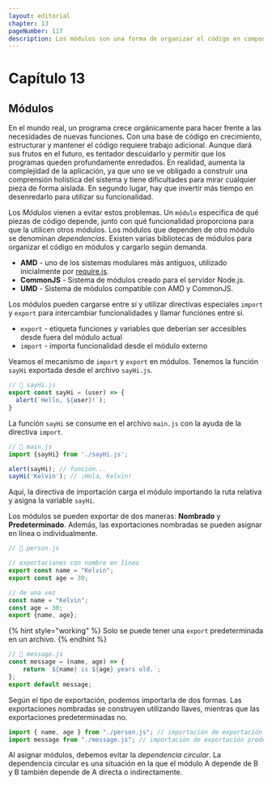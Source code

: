 ```yaml
---
layout: editorial
chapter: 13
pageNumber: 117
description: Los módulos son una forma de organizar el código en componentes separados, reutilizables y encapsulados. Los módulos permiten a los desarrolladores dividir bases de código grandes y complejas en partes más pequeñas y manejables, lo que facilita la comprensión, el mantenimiento y la colaboración en los proyectos.
---
```


# Capítulo 13

## Módulos

En el mundo real, un programa crece orgánicamente para hacer frente a las necesidades de nuevas funciones. Con una base de código en crecimiento, estructurar y mantener el código requiere trabajo adicional. Aunque dará sus frutos en el futuro, es tentador descuidarlo y permitir que los programas queden profundamente enredados. En realidad, aumenta la complejidad de la aplicación, ya que uno se ve obligado a construir una comprensión holística del sistema y tiene dificultades para mirar cualquier pieza de forma aislada. En segundo lugar, hay que invertir más tiempo en desenredarlo para utilizar su funcionalidad.

Los _Módulos_ vienen a evitar estos problemas. Un `módulo` especifica de qué piezas de código depende, junto con qué funcionalidad proporciona para que la utilicen otros módulos. Los módulos que dependen de otro módulo se denominan _dependencias_. Existen varias bibliotecas de módulos para organizar el código en módulos y cargarlo según demanda.

* **AMD** - uno de los sistemas modulares más antiguos, utilizado inicialmente por [require.js](https://requirejs.org/).
* **CommonJS** - Sistema de módulos creado para el servidor Node.js.
* **UMD** - Sistema de módulos compatible con AMD y CommonJS.

Los módulos pueden cargarse entre sí y utilizar directivas especiales `import` y `export` para intercambiar funcionalidades y llamar funciones entre sí.

* `export` - etiqueta funciones y variables que deberían ser accesibles desde fuera del módulo actual
* `import` - importa funcionalidad desde el módulo externo

Veamos el mecanismo de `import` y `export` en módulos. Tenemos la función `sayHi` exportada desde el archivo `sayHi.js`.

```javascript
// 📁 sayHi.js
export const sayHi = (user) => {
  alert(`Hello, ${user}!`);
}
```

La función `sayHi` se consume en el archivo `main.js` con la ayuda de la directiva `import`.

```javascript
// 📁 main.js
import {sayHi} from './sayHi.js';

alert(sayHi); // función...
sayHi('Kelvin'); // ¡Hola, Kelvin!
```

Aquí, la directiva de importación carga el módulo importando la ruta relativa y asigna la variable `sayHi`.

Los módulos se pueden exportar de dos maneras: **Nombrado** y **Predeterminado**. Además, las exportaciones nombradas se pueden asignar en línea o individualmente.

```javascript
// 📁 person.js 

// exportaciones con nombre en línea
export const name = "Kelvin";
export const age = 30;

// de una vez
const name = "Kelvin";
const age = 30;
export {name, age};
```

{% hint style="working" %}
Solo se puede tener una `export` predeterminada en un archivo.
{% endhint %}

```javascript
// 📁 message.js 
const message = (name, age) => {
    return `${name} is ${age} years old.`;
};
export default message;
```

Según el tipo de exportación, podemos importarla de dos formas. Las exportaciones nombradas se construyen utilizando llaves, mientras que las exportaciones predeterminadas no.

```javascript
import { name, age } from "./person.js"; // importación de exportación con nombre
import message from "./message.js"; // importación de exportación predeterminada
```

Al asignar módulos, debemos evitar la _dependencia circular_. La dependencia circular es una situación en la que el módulo A depende de B y B también depende de A directa o indirectamente.

